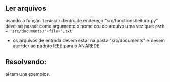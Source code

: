 ## Ler arquivos
usando a função `lerAna()` dentro de endereço "src/functions/leitura.py" deve-se passar como argumento o nome cru do arquivo uma vez que:
```path = 'src/documents/'+file+'.txt'```
- os arquivos de entrada devem estar na pasta "src/documents" e devem atender ao padrão IEEE para o ANAREDE

## Resolvendo:
ai tem uns exemplos.
